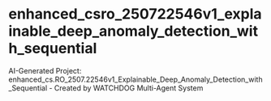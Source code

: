 # enhanced_csro_250722546v1_explainable_deep_anomaly_detection_with_sequential
AI-Generated Project: enhanced_cs.RO_2507.22546v1_Explainable_Deep_Anomaly_Detection_with_Sequential - Created by WATCHDOG Multi-Agent System
